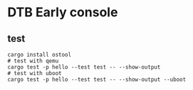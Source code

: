 # DTB Early console

## test

```shell
cargo install ostool
# test with qemu
cargo test -p hello --test test -- --show-output
# test with uboot
cargo test -p hello --test test -- --show-output --uboot
```